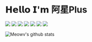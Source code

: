 # 𝗛𝗲𝗹𝗹𝗼 𝗜'𝗺 阿星Plus

[![](https://img.shields.io/badge/-@Meowv-%23181717?style=flat-square&logo=github)](https://github.com/meowv)
[![](https://img.shields.io/badge/微信公众号-阿星Plus-brightgreen.svg)](https://raw.githubusercontent.com/Meowv/Blog/master/static/qrcode.jpg)
[![](https://img.shields.io/badge/Blog-meowv.com-brightgreen.svg)](https://meowv.com)
[![](https://img.shields.io/badge/Blazor-blazor.meowv.com-brightgreen.svg)](https://blazor.meowv.com)
[![](https://img.shields.io/badge/Docs-docs.meowv.com-brightgreen.svg)](https://docs.meowv.com)
[![](https://img.shields.io/badge/WeChat-hackxing-44cc11)](https://static.meowv.com/images/wx_qrcode.jpg)
[![](https://img.shields.io/badge/NuGet-qix-blue)](https://www.nuget.org/profiles/qix)

![Meowv's github stats](https://github-readme-stats.vercel.app/api?username=Meowv&show_icons=true&title_color=fff&icon_color=79ff97&text_color=9f9f9f&bg_color=151515)

